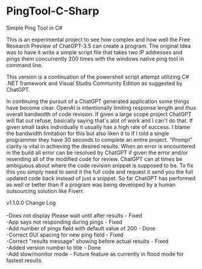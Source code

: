 # PingTool-C-Sharp
Simple Ping Tool in C#

This is an experimental project to see how complex and how well the Free Research Preview of ChatGPT-3.5 can create a program. The original Idea was to have it write a simple script file that takes two IP addresses and pings them concurrently 200 times with the windows native ping tool in command line.

This version is a continuation of the powershell script attempt utilizing C# .NET framework and Visual Studio Community Edition as suggested by ChatGPT.

In continuing the pursuit of a ChatGPT generated application some things have become clear. OpenAI is intentionally limiting response length and thus overall bandwidth of code revision. If given a large scope project ChatGPT will flat out refuse, basically saying that's alot of work and I can't do that. If given small tasks individually it usually has a high rate of success. I blame the bandwidth limitation for this but also liken it to if I told a single programmer they have 30 seconds to complete an entire project. 
"Prompt" clarity is vital in achieving the desired results. When an error is encountered in the build all error can be resolved by ChatGPT if given the error and/or resending all of the modified code for review. ChatGPT can at times be ambiguous about where the code revision snippet is supposed to be. To fix this you simply need to send it the full code and request it send you the full updated code back instead of just a snippet. So far ChatGPT has performed as well or better than if a program was being developed by a human outsourcing solution like Fiverr.

v1.1.0.0 Change Log<br></br>
-Does not display Please wait until after results - Fixed<br>
-App says not responding during pings - Fixed<br>
-Add number of pings field with default value of 200 - Done<br>
-Correct GUI spacing for new ping field - Fixed<br>
-Correct "results message" showing before actual results - Fixed<br>
-Added version number to title - Done<br>
-Add slow/monitor mode - Future feature as currently in flood mode for fastest results<br>
